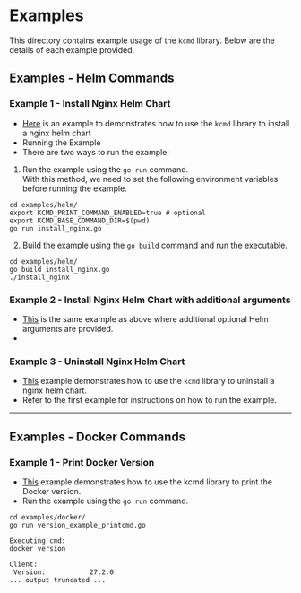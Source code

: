 # Examples

This directory contains example usage of the `kcmd` library. Below are the details of each example provided.

## Examples - Helm Commands
### Example 1 - Install Nginx Helm Chart
- [Here](./helm/install_nginx_minimal.go) is an example to demonstrates how to use the `kcmd` library to install a nginx helm chart
- Running the Example
- There are two ways to run the example:
1. Run the example using the `go run` command.  
   With this method, we need to set the following environment variables before running the example. 
```shell 
cd examples/helm/
export KCMD_PRINT_COMMAND_ENABLED=true # optional
export KCMD_BASE_COMMAND_DIR=$(pwd)
go run install_nginx.go
```

2. Build the example using the `go build` command and run the executable.
```shell
cd examples/helm/
go build install_nginx.go
./install_nginx
```

### Example 2 - Install Nginx Helm Chart with additional arguments
- [This](./helm/install_nginx.go) is the same example as above where additional optional Helm arguments are provided. 
- 

### Example 3 -  Uninstall Nginx Helm Chart
- [This](./helm/uninstall_nginx.go) example demonstrates how to use the `kcmd` library to uninstall a nginx helm chart.
- Refer to the first example for instructions on how to run the example.

--- 
## Examples - Docker Commands

### Example 1 - Print Docker Version
- [This](./docker/version_printcmd.go) example demonstrates how to use the kcmd library to print the Docker version.
- Run the example using the `go run` command.
```shell
cd examples/docker/
go run version_example_printcmd.go

Executing cmd:
docker version

Client:
 Version:           27.2.0
... output truncated ... 
```
